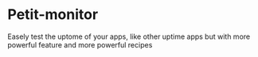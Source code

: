 # Petit-monitor

Easely test the uptome of your apps, like other uptime apps but with more powerful feature and more powerful recipes
